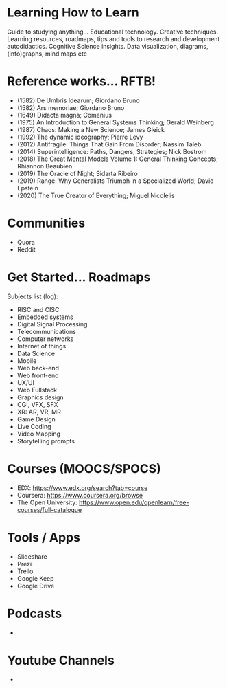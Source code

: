 # Learning How to Learn
Guide to studying anything... Educational technology. Creative techniques. Learning resources, roadmaps, tips and tools to research and development autodidactics. Cognitive Science insights. Data visualization, diagrams, (info)graphs, mind maps etc 

# Reference works... RFTB!
- (1582) De Umbris Idearum; Giordano Bruno
- (1582) Ars memoriae; Giordano Bruno
- (1649) Didacta magna; Comenius 
- (1975) An Introduction to General Systems Thinking; Gerald Weinberg
- (1987) Chaos: Making a New Science; James Gleick
- (1992) The dynamic ideography; Pierre Levy 
- (2012) Antifragile: Things That Gain From Disorder; Nassim Taleb
- (2014) Superintelligence: Paths, Dangers, Strategies; Nick Bostrom
- (2018) The Great Mental Models Volume 1: General Thinking Concepts; Rhiannon Beaubien
- (2019) The Oracle of Night; Sidarta Ribeiro
- (2019) Range: Why Generalists Triumph in a Specialized World; David Epstein
- (2020) The True Creator of Everything; Miguel Nicolelis 

# Communities
- Quora
- Reddit

# Get Started... Roadmaps
Subjects list (log):
- RISC and CISC
- Embedded systems
- Digital Signal Processing
- Telecommunications
- Computer networks
- Internet of things
- Data Science
- Mobile
- Web back-end
- Web front-end
- UX/UI
- Web Fullstack
- Graphics design
- CGI, VFX, SFX
- XR: AR, VR, MR
- Game Design
- Live Coding
- Video Mapping
- Storytelling prompts

# Courses (MOOCS/SPOCS)
- EDX: https://www.edx.org/search?tab=course
- Coursera: https://www.coursera.org/browse
- The Open University: https://www.open.edu/openlearn/free-courses/full-catalogue

# Tools / Apps
- Slideshare
- Prezi
- Trello
- Google Keep
- Google Drive

# Podcasts
- 

# Youtube Channels
- 

